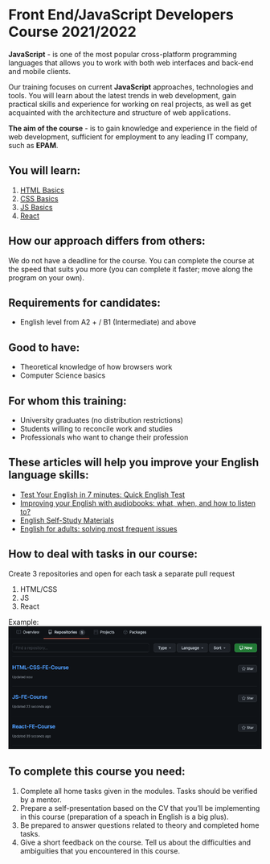 # Front End/JavaScript Developers Course 2021/2022

__JavaScript__ - is one of the most popular cross-platform programming languages that allows you to work with both web interfaces and back-end and mobile clients.

Our training focuses on current __JavaScript__ approaches, technologies and tools. You will learn about the latest trends in web development, gain practical skills and experience for working on real projects, as well as get acquainted with the architecture and structure of web applications.

__The aim of the course__ - is to gain knowledge and experience in the field of web development, sufficient for employment to any leading IT company, such as __EPAM__.

## You will learn:
1. [HTML Basics](https://github.com/Front-Grodno/Front-Grodno-JS-course-2021/tree/master/modules/html)
1. [CSS Basics](https://github.com/Front-Grodno/Front-Grodno-JS-course-2021/tree/master/modules/css)
1. [JS Basics](https://github.com/Front-Grodno/Front-Grodno-JS-course-2021/tree/master/modules/js)
1. [React](https://github.com/Front-Grodno/Front-Grodno-JS-course-2021/tree/master/modules/react)

## How our approach differs from others:
We do not have a deadline for the course. You can complete the course at the speed that suits you more (you can complete it faster; move along the program on your own).
## Requirements for candidates:
- English level from A2 + / B1 (Intermediate) and above

## Good to have:
- Theoretical knowledge of how browsers work
- Computer Science basics

## For whom this training:
- University graduates (no distribution restrictions)
- Students willing to reconcile work and studies
- Professionals who want to change their profession

## These articles will help you improve your English language skills:
- [Test Your English in 7 minutes: Quick English Test](https://training.by/#!/News/328)
- [Improving your English with audiobooks: what, when, and how to listen to?](https://training.by/#!/News/313)
- [English Self-Study Materials](https://training.by/#!/News/203)
- [English for adults: solving most frequent issues](https://training.by/#!/News/180)

## How to deal with tasks in our course:
Create 3 repositories and open for each task a separate pull request
1. HTML/CSS
1. JS
1. React

Example:
![Git Repositories Example](assets/git_example.png)

## To complete this course you need:
1. Complete all home tasks given in the modules. Tasks should be verified by a mentor.
1. Prepare a self-presentation based on the CV that you’ll be implementing in this course (preparation of a speach in English is a big plus).
1. Be prepared to answer questions related to theory and completed home tasks.
1. Give a short feedback on the course. Tell us about the difficulties and ambiguities that you encountered in this course.
